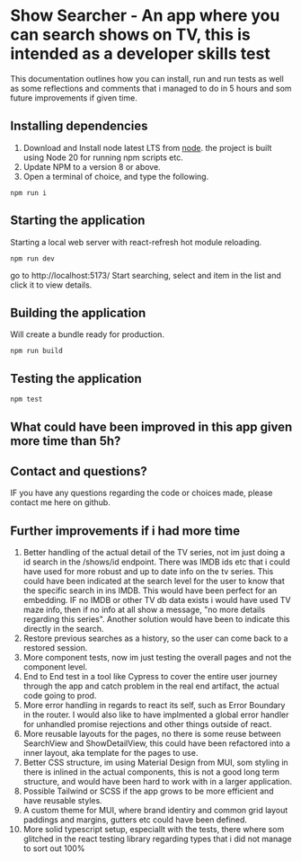 # Show Searcher - An app where you can search shows on TV, this is intended as a developer skills test

This documentation outlines how you can install, run and run tests as well as some reflections and comments that i managed to do in 5 hours and som future improvements if given time.

## Installing dependencies

1. Download and Install node latest LTS from [node](https://nodejs.org/en). the project is built using Node 20 for running npm scripts etc.
2. Update NPM to a version 8 or above.
2. Open a terminal of choice, and type the following.

``` shell script bash/zsh and similar
npm run i
```

## Starting the application

Starting a local web server with react-refresh hot module reloading.

``` shell script bash/zsh and similar
npm run dev
```

go to http://localhost:5173/
Start searching, select and item in the list and click it to view details.

## Building the application

Will create a bundle ready for production.

``` shell script bash/zsh and similar
npm run build
```

## Testing the application

``` shell script bash/zsh and similar
npm test
```

## What could have been improved in this app given more time than 5h?

## Contact and questions?

IF you have any questions regarding the code or choices made, please contact me here on github.

## Further improvements if i had more time

1. Better handling of the actual detail of the TV series, not im just doing a id search in the /shows/id endpoint. There was IMDB ids etc that i could have used for more robust and up to date info on the tv series. This could have been indicated at the search level for the user to know that the specific search in ins IMDB. This would have been perfect for an embedding. IF no IMDB or other TV db data exists i would have used TV maze info, then if no info at all show a message, "no more details regarding this series". Another solution would have been to indicate this directly in the search.
2. Restore previous searches as a history, so the user can come back to a restored session.
3. More component tests, now im just testing the overall pages and not the component level.
4. End to End test in a tool like Cypress to cover the entire user journey through the app and catch problem in the real end artifact, the actual code going to prod.
5. More error handling in regards to react its self, such as Error Boundary in the router. I would also like to have implmented a global error handler for unhandled promise rejections and other things outside of react.
6. More reusable layouts for the pages, no there is some reuse between SearchView and ShowDetailView, this could have been refactored into a inner layout, aka template for the pages to use.
7. Better CSS structure, im using Material Design from MUI, som styling in there is inlined in the actual components, this is not a good long term structure, and would have been hard to work with in a larger application.
8. Possible Tailwind or SCSS if the app grows to be more efficient and have reusable styles.
9. A custom theme for MUI, where brand identiry and common grid layout paddings and margins, gutters etc could have been defined.
10. More solid typescript setup, especiallt with the tests, there where som glitched in the react testing library regarding types that i did not manage to sort out 100%
